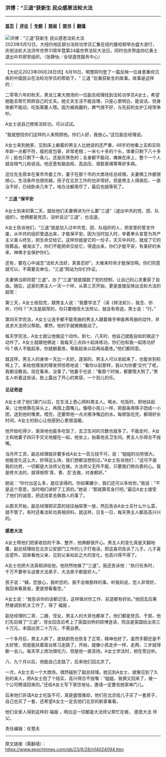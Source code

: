 ### 洪博：“三退”获新生 民众感恩法轮大法

---

#### [首页](../../../..?n14024094) &nbsp;|&nbsp; [评论](../../../../../epoch-comment?n14024094) &nbsp;|&nbsp; [专题](../../../../../epoch-special?n14024094) &nbsp;|&nbsp; [禁闻](../../../../../epoch-news?n14024094) &nbsp;|&nbsp; [禁书](../../../../../books?n14024094) &nbsp;|&nbsp; [翻墙](https://github.com/gfw-breaker/nogfw/blob/master/README.md?n14024094)


<div><img alt="洪博：“三退”获新生 民众感恩法轮大法" class="attachment-djy_600_400 size-djy_600_400 wp-post-image" src="https://i.epochtimes.com/assets/uploads/2023/06/id14024103-28-600x400.jpeg"/>
<div class="caption">
 2023年5月12日，大纽约地区部分法轮功学员汇集在纽约曼哈顿举办盛大游行，庆祝法轮大法洪传世界31周年暨第24届世界法轮大法日，同时也庆贺逾四亿勇士退出中共邪党组织。（张静怡／全球退党服务中心）
</div></div><hr/><div class="post_content" id="artbody" itemprop="articleBody">
 <!-- article content begin -->
 <p>
  【大纪元2023年06月28日讯】6月16日，明慧网刊登了一篇反映一位身患重疴沉疾的中国民众在法轮功学员的帮助下，“
  <ok href="https://www.epochtimes.com/gb/tag/%E4%B8%89%E9%80%80.html">
   三退
  </ok>
  ”后重获新生的故事。故事是这样的：
 </p>
 <p>
  二零零六年的秋天，黑龙江某大商场的一位副总经理找到法轮功学员A女士，希望她能去帮忙照顾自己的丈夫。她丈夫生活不能自理，只是心里明白，能说话，但身体都不能动，吃饭需要人喂。因为被病磨的，脾气很不好，与先前的女护工经常争吵。
 </p>
 <p>
  A女士说自己修炼法轮功，可以试试。
 </p>
 <p>
  “我就想找你们这样的人来照顾他。你们人好，我放心。”这位副总经理说。
 </p>
 <p>
  A女士来到她家，见到床上躺着的男主人比她说的还严重，48岁的他看上去和实际年龄一点都不符，瘦的皮包骨，非常老相；一米七十多的个头，体重只剩下八十多斤；脸也只剩下一条儿，还是灰黑色的；全身都不能动，瘫痪在床上，整个一个人就会喘气儿和说话。他还患有脑血栓、高血压、肾脏衰竭等等好多病。
 </p>
 <p>
  这位先生原本在某市市委工作，妻子在那个市的大商场任总经理，夫妻俩工作都很顺心，生活条件也很优越，孩子在北京工作的也非常好。但是男主人得病后，一直治不好，已经卧床几年了。啥办法都用尽了，最后也就等死了。
 </p>
 <h4>
  “
  <ok href="https://www.epochtimes.com/gb/tag/%E4%B8%89%E9%80%80.html">
   三退
  </ok>
  ”保平安
 </h4>
 <p>
  A女士到来的第二天，就给他们夫妻俩讲为什么要“三退”（退出中共的党、团、队组织）。他俩都是党员，没听说过“三退”，也没退。
 </p>
 <p>
  A女士告诉他们，“三退”就是加入过中共党、团、队组织的人，把宣誓的誓言作废，从中共的组织里退出来，才能保平安。因为当时加入时，举着拳头宣誓为共产主义奋斗终生，把生命交给它。这样你就是它的一份子。天灭中共时，就成了它的陪葬品，被淘汰了。你们不能把命交给它，得退出来，你们才能平安，有美好的未来，神佛才会保护你们。
 </p>
 <p>
  还有，要在心中诚念“法轮大法好，真善忍好”，大难来时命才能保住啊。你们同意就可以，不需要去单位，“三退”网站为你们作证。
 </p>
 <p>
  夫妻俩当即同意“三退”。办了“三退”就是摆脱了党的控制，让自己的心灵重获了自由。随后，这家的男主人一天一个样，从第三天开始，更是直接反映出法轮大法的超常：
 </p>
 <p>
  第三天，A女士收拾完，跟男主人说：“我要学法了（读《转法轮》），我念、你听，行吗？”大法是超常的，你只要相信大法师父，就会有奇迹。男士说：“行。”
 </p>
 <p>
  第四天学完法，A女士让连手都不能弯曲的男主人跟着做手伸直再弯曲的动作，并说求大法师父帮助。果然，他的手就微微能动了。
 </p>
 <p>
  每天学完法，A女士就让他做这个动作。到七、八天时，他自己就能自如的做这个动作了。A女士就跟他俩说：我每天三点四十起床炼功，你们也和我一起炼功好吗？病人不能起来，你就躺着炼，等能起来以后再站着炼。”他们都同意。
 </p>
 <p>
  就这样，男主人的身体一天比一天好。逐渐的，男主人可以坐起来了，也能坐到轮椅上了。来给他理发的理发师惊奇地说：“看你以前那样，我以为你要‘交代’了呢，我都没敢说。现在看来，没事了。”他妻子也说：“看那个时候，都要喂大狗了。”男主人听着这些话，脸上露出了开心的笑容，一个劲儿的乐。
 </p>
 <h4>
  见证奇迹
 </h4>
 <p>
  A女士进了他们家门以后，在生活上悉心照料男主人。喝水、吃饭时，把他扶起来，让他倚靠在床头上，再围上围嘴儿。像喂小孩儿一样，把面条用筷子团成一小团，送到他的嘴里。喂完，还要帮他一点点擦净嘴边的水。每顿饭吃完，都得好长时间。A女士的耐心让他感到心里很温暖。
 </p>
 <p>
  他开始吃得少，渐渐地也能多吃饭了，去卫生间的次数也就多了。不能走时，A女士和他妻子四只手交叉地握在一起，他坐上，抬着他去卫生间。男主人乐得合不拢嘴。
 </p>
 <p>
  当月开工资，副总经理就非要多给A女士一百元钱不可，说：“姐姐的功劳很大。他能变化这么大，好得这么快，我们想都没想到过。”A女士告诉他们：“这可不是我的功劳，一切都是大法师父在做。大法师父无所不能，只要我们修向善的心。我是修大法的，就得按照‘真、善、忍’去做，对谁都好。”
 </p>
 <p>
  她说：“你付出这么多，是应该得的。你如果嫌少，我们还可以多给你。”我说：“不是这个意思，当时咱们讲好了工资的。”她说：“那就算奖金行吧。”最后A女士接受了他们的诚意，把这钱拿去做救人的事了。
 </p>
 <p>
  从那天开始，副总经理把买菜的钱往抽屉里一放，然后告诉A女士买什么什么菜，就不管了。有时还看法轮功真相资料。就这样，日复一日，每天男主人都高高兴兴的。
 </p>
 <h4>
  <ok href="https://www.epochtimes.com/gb/tag/%E6%84%9F%E6%81%A9%E5%A4%A7%E6%B3%95.html">
   感恩大法
  </ok>
 </h4>
 <p>
  A女士帮他们把家收拾的干净、整齐，他俩都很开心。男主人的变化真是天翻地覆，副总经理给在北京公安部门工作的儿子打电话，把这喜讯告诉了儿子。儿子喜出望外，回来看他父亲，见到父亲如此之大的变化，也高兴得不得了。
 </p>
 <p>
  A女士也把大法真相讲给他，他欣然地做了“三退”。我还告诉他：“执行任务时，千万不要参与迫害大法弟子，大法弟子都是好人。”
 </p>
 <p>
  孩子说：“姨，您放心，我听您的，我不会做那样的事。听我妈说，您人非常好，我回来看我爸，更是想看看您。”
 </p>
 <p>
  A女士说：“我告诉你的话都记住，这样做对你工作、前途都有好处。”他回去后果然被调到机关工作了，得了
  <ok href="https://www.epochtimes.com/gb/tag/%E7%A6%8F%E6%8A%A5.html">
   福报
  </ok>
  。
 </p>
 <p>
  副总经理的二哥、二嫂、侄女，男主人的大哥也都来了。他们都是党员、干部，他们先后做了“三退”。侄女回去后考上了英国剑桥的硕博连读，而且是英国给出资三十万元，本国出资二十万元，不需自费。
 </p>
 <p>
  一个多月后，男主人胖了，皮肤颜色也恢复了正常，精神也好了。虽然手脚还是不太好使，但是能扶着窗台练习走路了。开始，就像小孩走步一样，走两、三步就得歇一会儿。每天早上炼功很吃力，但是他一直坚持。A女士学法时，他在旁边听。
 </p>
 <p>
  八、九个月以后，他能自己走路了，后来他们回北京了。
 </p>
 <p>
  一次，A女士去一个大商场，偶然碰到了副总经理。她见到A女士，就像见到了久别的亲人，把A女士抱了个结实，高兴得合不拢嘴：“姐姐，我俩又回来了，被一个公司聘请回来的。”还给A女士写下家住地址，邀请一定要去她家串门儿。
 </p>
 <p>
  后来他们非请A女士吃饭不可，真是盛情难却。他们在北京给儿子买了一套房子，自己也买了一套，还希望A女士一定去他们北京的新家看看。
 </p>
 <p>
  他们全家人得到这样的
  <ok href="https://www.epochtimes.com/gb/tag/%E7%A6%8F%E6%8A%A5.html">
   福报
  </ok>
  ，明白这一切都是大法师父帮忙在做，
  <ok href="https://www.epochtimes.com/gb/tag/%E6%84%9F%E6%81%A9%E5%A4%A7%E6%B3%95.html">
   感恩大法
  </ok>
  师父。
 </p>
 <p>
  责任编辑：任慧夫
 </p>
 <!-- article content end -->
 <div id="below_article_ad">
 </div>
</div>


---

原文链接（需翻墙）：https://www.epochtimes.com/gb/23/6/28/n14024094.htm